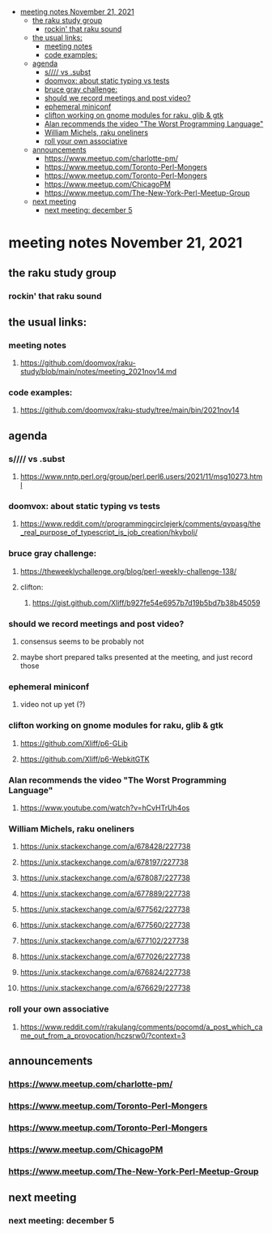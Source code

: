 - [meeting notes November 21, 2021](#orgeb1c02f)
  - [the raku study group](#org43edc55)
    - [rockin' that raku sound](#org5f035fe)
  - [the usual links:](#org97744f7)
    - [meeting notes](#org7f8a80c)
    - [code examples:](#org4b5a40d)
  - [agenda](#orgeab1fc8)
    - [s//// vs .subst](#orgc3874aa)
    - [doomvox: about static typing vs tests](#org641a4c8)
    - [bruce gray challenge:](#orgf24bf83)
    - [should we record meetings and post video?](#org6d5ec70)
    - [ephemeral miniconf](#orge5d0ab0)
    - [clifton working on gnome modules for raku, glib & gtk](#orga3baa02)
    - [Alan recommends the video "The Worst Programming Language"](#orge13b7d0)
    - [William Michels, raku oneliners](#orgd6e9330)
    - [roll your own associative](#org83268c3)
  - [announcements](#org806e898)
    - [<https://www.meetup.com/charlotte-pm/>](#orgdf04d69)
    - [<https://www.meetup.com/Toronto-Perl-Mongers>](#org3aa9a43)
    - [<https://www.meetup.com/Toronto-Perl-Mongers>](#org839f680)
    - [<https://www.meetup.com/ChicagoPM>](#org3e33dd9)
    - [<https://www.meetup.com/The-New-York-Perl-Meetup-Group>](#org4962ac5)
  - [next meeting](#org928151a)
    - [next meeting: december 5](#org3c4fde8)


<a id="orgeb1c02f"></a>

# meeting notes November 21, 2021


<a id="org43edc55"></a>

## the raku study group


<a id="org5f035fe"></a>

### rockin' that raku sound


<a id="org97744f7"></a>

## the usual links:


<a id="org7f8a80c"></a>

### meeting notes

1.  <https://github.com/doomvox/raku-study/blob/main/notes/meeting_2021nov14.md>


<a id="org4b5a40d"></a>

### code examples:

1.  <https://github.com/doomvox/raku-study/tree/main/bin/2021nov14>


<a id="orgeab1fc8"></a>

## agenda


<a id="orgc3874aa"></a>

### s//// vs .subst

1.  <https://www.nntp.perl.org/group/perl.perl6.users/2021/11/msg10273.html>


<a id="org641a4c8"></a>

### doomvox: about static typing vs tests

1.  <https://www.reddit.com/r/programmingcirclejerk/comments/qvpasg/the_real_purpose_of_typescript_is_job_creation/hkybolj/>


<a id="orgf24bf83"></a>

### bruce gray challenge:

1.  <https://theweeklychallenge.org/blog/perl-weekly-challenge-138/>

2.  clifton:

    1.  <https://gist.github.com/Xliff/b927fe54e6957b7d19b5bd7b38b45059>


<a id="org6d5ec70"></a>

### should we record meetings and post video?

1.  consensus seems to be probably not

2.  maybe short prepared talks presented at the meeting, and just record those


<a id="orge5d0ab0"></a>

### ephemeral miniconf

1.  video not up yet (?)


<a id="orga3baa02"></a>

### clifton working on gnome modules for raku, glib & gtk

1.  <https://github.com/Xliff/p6-GLib>

2.  <https://github.com/Xliff/p6-WebkitGTK>


<a id="orge13b7d0"></a>

### Alan recommends the video "The Worst Programming Language"

1.  <https://www.youtube.com/watch?v=hCvHTrUh4os>


<a id="orgd6e9330"></a>

### William Michels, raku oneliners

1.  <https://unix.stackexchange.com/a/678428/227738>

2.  <https://unix.stackexchange.com/a/678197/227738>

3.  <https://unix.stackexchange.com/a/678087/227738>

4.  <https://unix.stackexchange.com/a/677889/227738>

5.  <https://unix.stackexchange.com/a/677562/227738>

6.  <https://unix.stackexchange.com/a/677560/227738>

7.  <https://unix.stackexchange.com/a/677102/227738>

8.  <https://unix.stackexchange.com/a/677026/227738>

9.  <https://unix.stackexchange.com/a/676824/227738>

10. <https://unix.stackexchange.com/a/676629/227738>


<a id="org83268c3"></a>

### roll your own associative

1.  <https://www.reddit.com/r/rakulang/comments/pocomd/a_post_which_came_out_from_a_provocation/hczsrw0/?context=3>


<a id="org806e898"></a>

## announcements


<a id="orgdf04d69"></a>

### <https://www.meetup.com/charlotte-pm/>


<a id="org3aa9a43"></a>

### <https://www.meetup.com/Toronto-Perl-Mongers>


<a id="org839f680"></a>

### <https://www.meetup.com/Toronto-Perl-Mongers>


<a id="org3e33dd9"></a>

### <https://www.meetup.com/ChicagoPM>


<a id="org4962ac5"></a>

### <https://www.meetup.com/The-New-York-Perl-Meetup-Group>


<a id="org928151a"></a>

## next meeting


<a id="org3c4fde8"></a>

### next meeting: december 5
